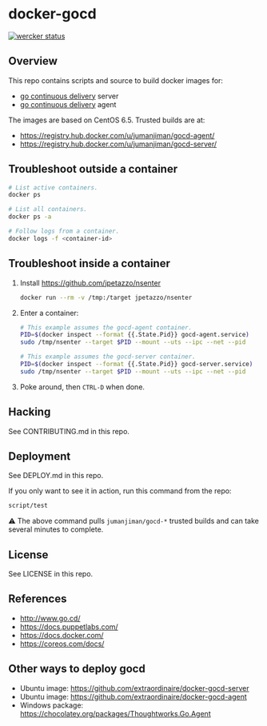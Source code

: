 docker-gocd
===========

[![wercker status](https://app.wercker.com/status/1af127a28e86d67b9987e642c0f36b97/s/master "wercker status")](https://app.wercker.com/project/bykey/1af127a28e86d67b9987e642c0f36b97)


Overview
--------

This repo contains scripts and source to build docker images for:

* [go continuous delivery](http://www.go.cd/) server
* [go continuous delivery](http://www.go.cd/) agent

The images are based on CentOS 6.5.
Trusted builds are at:

* https://registry.hub.docker.com/u/jumanjiman/gocd-agent/
* https://registry.hub.docker.com/u/jumanjiman/gocd-server/


Troubleshoot outside a container
--------------------------------

```bash
# List active containers.
docker ps

# List all containers.
docker ps -a

# Follow logs from a container.
docker logs -f <container-id>
```


Troubleshoot inside a container
-------------------------------

1. Install https://github.com/jpetazzo/nsenter

   ```bash
   docker run --rm -v /tmp:/target jpetazzo/nsenter
   ```

1. Enter a container:

   ```bash
   # This example assumes the gocd-agent container.
   PID=$(docker inspect --format {{.State.Pid}} gocd-agent.service)
   sudo /tmp/nsenter --target $PID --mount --uts --ipc --net --pid

   # This example assumes the gocd-server container.
   PID=$(docker inspect --format {{.State.Pid}} gocd-server.service)
   sudo /tmp/nsenter --target $PID --mount --uts --ipc --net --pid
   ```

1. Poke around, then `CTRL-D` when done.


Hacking
-------

See CONTRIBUTING.md in this repo.


Deployment
----------

See DEPLOY.md in this repo.

If you only want to see it in action, run this command from the repo:

```bash
script/test
```

:warning: The above command pulls `jumanjiman/gocd-*` trusted builds and
can take several minutes to complete.


License
-------

See LICENSE in this repo.


References
----------

* http://www.go.cd/
* https://docs.puppetlabs.com/
* https://docs.docker.com/
* https://coreos.com/docs/


Other ways to deploy gocd
-------------------------

* Ubuntu image: https://github.com/extraordinaire/docker-gocd-server
* Ubuntu image: https://github.com/extraordinaire/docker-gocd-agent
* Windows package: https://chocolatey.org/packages/Thoughtworks.Go.Agent
